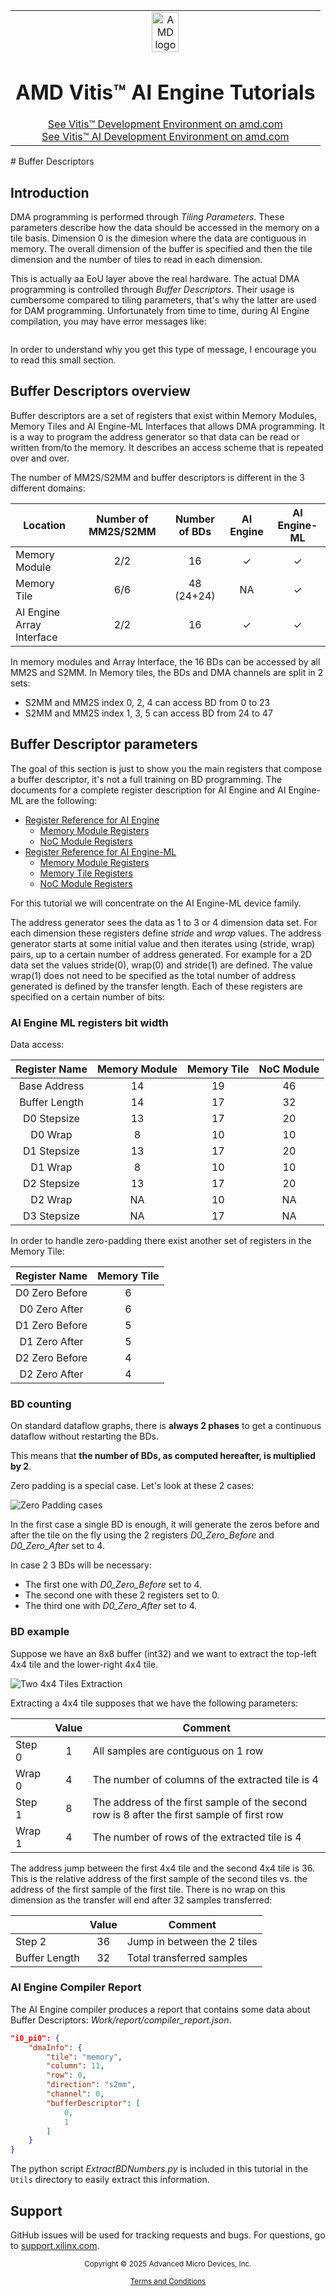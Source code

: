 <table class="sphinxhide" style="width:100%;">
  <tr>
    <td align="center">
      <picture>
        <source media="(prefers-color-scheme: dark)" srcset="https://raw.githubusercontent.com/Xilinx/Image-Collateral/main/logo-white-text.png">
        <img alt="AMD logo" src="https://raw.githubusercontent.com/Xilinx/Image-Collateral/main/xilinx-logo.png" width="30%">
      </picture>
      <h1>AMD Vitis™ AI Engine Tutorials</h1>
      <a href="https://www.amd.com/en/products/software/adaptive-socs-and-fpgas/vitis.html">See Vitis™ Development Environment on amd.com</a>
        </br>
      <a href="https://www.amd.com/en/products/software/vitis-ai.html">See Vitis™ AI Development Environment on amd.com</a>
    </td>
  </tr>
</table>
# Buffer Descriptors

## Introduction

DMA programming is performed through _Tiling Parameters_. These parameters describe how the data should be accessed in the memory on a tile basis. Dimension 0 is the dimesion where the data are contiguous in memory. The overall dimension of the buffer is specified and then the tile dimension and the number of tiles to read in each dimension.

This is actually aa EoU layer above the real hardware. The actual DMA programming is controlled through _Buffer Descriptors_. Their usage is cumbersome compared to tiling parameters, that's why the latter are used for DAM programming. Unfortunately from time to time, during AI Engine compilation, you may have error messages like:

```shell
```

In order to understand why you get this type of message, I encourage you to read this small section.

## Buffer Descriptors overview

Buffer descriptors are a set of registers that exist within Memory Modules, Memory Tiles and AI Engine-ML Interfaces that allows DMA programming. It is a way to program the address generator so that data can be read or written from/to the memory. It describes an access scheme that is repeated over and over.

The number of MM2S/S2MM and buffer descriptors is different in the 3 different domains:

| Location | Number of MM2S/S2MM | Number of BDs | AI Engine | AI Engine-ML |
| --- | :---: | :---: | :---: | :---: |
| Memory Module | 2/2 | 16 | &#10003; | &#10003; |
| Memory Tile | 6/6 | 48 (24+24) | NA | &#10003; |
| AI Engine Array Interface  | 2/2 | 16 | &#10003; | &#10003; |

In memory modules and Array Interface, the 16 BDs can be accessed by all MM2S and S2MM. In Memory tiles, the BDs and DMA channels are split in 2 sets:

- S2MM and MM2S index 0, 2, 4 can access BD from 0 to 23
- S2MM and MM2S index 1, 3, 5 can access BD from 24 to 47

## Buffer Descriptor parameters

The goal of this section is just to show you the main registers that compose a buffer descriptor, it's not a full training on BD programming. The documents for a complete register description for AI Engine and AI Engine-ML are the following:

- [Register Reference for AI Engine](https://docs.amd.com/r/en-US/am015-versal-aie-register-reference)
  - [Memory Module Registers](https://docs.amd.com/r/en-US/am015-versal-aie-register-reference/DMA_BD0_Addr_A-AIE_MEMORY_MODULE-Register)
  - [NoC Module Registers](https://docs.amd.com/r/en-US/am015-versal-aie-register-reference/DMA_BD0_Control-AIE_NOC_MODULE-Register)
- [Register Reference for AI Engine-ML](https://docs.amd.com/r/en-US/am025-versal-aie-ml-register-reference)
  - [Memory Module Registers](https://docs.amd.com/r/en-US/am025-versal-aie-ml-register-reference/DMA_BD0_0-MEMORY_MODULE-Register)
  - [Memory Tile Registers](https://docs.amd.com/r/en-US/am025-versal-aie-ml-register-reference/DMA_BD0_0-MEMORY_TILE_MODULE-Register)
  - [NoC Module Registers](https://docs.amd.com/r/en-US/am025-versal-aie-ml-register-reference/DMA_BD0_0-NOC_MODULE-Register)

For this tutorial we will concentrate on the AI Engine-ML device family.

The address generator sees the data as 1 to 3 or 4 dimension data set. For each dimension these registers define _stride_ and _wrap_ values. The address generator starts at some initial value and then iterates using (stride, wrap) pairs, up to a certain number of address generated. For example for a 2D data set the values stride(0), wrap(0) and stride(1) are defined. The value wrap(1) does not need to be specified as the total number of address generated is defined by the transfer length. Each of these registers are specified on a certain number of bits:

### AI Engine ML registers bit width

Data access:

| Register Name | Memory Module | Memory Tile | NoC Module |
| :---: | :---: | :---: | :---: |
| Base Address | 14 | 19 | 46 |
| Buffer Length | 14 | 17 | 32 |
| D0 Stepsize | 13 | 17 | 20 |
| D0 Wrap | 8 | 10 | 10 |
| D1 Stepsize | 13 | 17 | 20 |
| D1 Wrap | 8 | 10 | 10 |
| D2 Stepsize | 13 | 17 | 20 |
| D2 Wrap |  NA | 10 | NA |
| D3 Stepsize | NA | 17 | NA |

In order to handle zero-padding there exist another set of registers in the Memory Tile:

| Register Name | Memory Tile |
| :---: | :---: |
| D0 Zero Before | 6 |
| D0 Zero After | 6 |
| D1 Zero Before | 5 |
| D1 Zero After | 5 |
| D2 Zero Before | 4 |
| D2 Zero After | 4 |

### BD counting

On standard dataflow graphs, there is **always 2 phases** to get a continuous dataflow without restarting the BDs. 

This means that **the number of BDs, as computed hereafter, is multiplied by 2**.

Zero padding is a special case. Let's look at these 2 cases:

![Zero Padding cases](images/TilingDivision-ZeroPadding.drawio.png)

In the first case a single BD is enough, it will generate the zeros before and after the tile on the fly using the 2 registers _D0\_Zero\_Before_ and _D0\_Zero\_After_ set to 4.

In case 2 3 BDs will be necessary:

- The first one with _D0\_Zero\_Before_ set to 4.
- The second one with these 2 registers set to 0.
- The third one with _D0\_Zero\_After_ set to 4.




### BD example

Suppose we have an 8x8 buffer (int32) and we want to extract the top-left 4x4 tile and the lower-right 4x4 tile.

![Two 4x4 Tiles Extraction](images/TilingDivision-DualTileExtraction.drawio.png)

Extracting a 4x4 tile supposes that we have the following parameters:

| | Value | Comment |
| --- | :---: |  --- |
| Step 0 | 1 | All samples are contiguous on 1 row |
| Wrap 0 | 4 | The number of columns of the extracted tile is 4 |
| Step 1 | 8 | The address of the first sample of the second row is 8 after the first sample of first row |
| Wrap 1 | 4 | The number of rows of the extracted tile is 4 |

The address jump between the first 4x4 tile and the second 4x4 tile is 36. This is the relative address of the first sample of the second tiles vs. the address of the first sample of the first tile. There is no wrap on this dimension as the transfer will end after 32 samples transferred:

| | Value | Comment |
| --- | :---: |  --- |
| Step 2 | 36 | Jump in between the 2 tiles |
| Buffer Length | 32 | Total transferred samples |


### AI Engine Compiler Report

The AI Engine compiler produces a report that contains some data about Buffer Descriptors: _Work/report/compiler_report.json_.

```json
"i0_pi0": {
    "dmaInfo": {
        "tile": "memory",
        "column": 11,
        "row": 0,
        "direction": "s2mm",
        "channel": 0,
        "bufferDescriptor": [
            0,
            1
        ]
    }
}
```

The python script _ExtractBDNumbers.py_ is included in this tutorial in the `Utils` directory to easily extract this information.

## Support

GitHub issues will be used for tracking requests and bugs. For questions, go to [support.xilinx.com](https://support.xilinx.com/).

<p class="sphinxhide" align="center"><sub>Copyright © 2025 Advanced Micro Devices, Inc.</sub></p>

<p class="sphinxhide" align="center"><sup><a href="https://www.amd.com/en/corporate/copyright">Terms and Conditions</a></sup></p>
